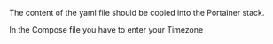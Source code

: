 The content of the yaml file should be copied into the Portainer stack.

In the Compose file you have to enter your Timezone